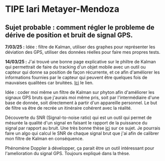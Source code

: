 # TIPE Iari Metayer-Mendoza

## Sujet probable : comment régler le probleme de dérive de position et bruit de signal GPS.

**7/03/25 :** 
  Idée : filtre de Kalman, utiliser des graphes pour représenter les déviation des GPS, utiliser des données réelles pour faire mes propres     tests.

**14/03/25 :** 
J'ai trouvé une bonne page explicative sur le philtre de Kalman qui permettrait de faire du tracking d'un objet mobile avec un outil ou capteur qui donne sa position de façon récurrente, et ce afin d'améliorer les informations fournies par le capteur qui peuvent être quelques fois de mauvaises qualitées car bruitées. [Ici](https://github.com/Hamedkiri/Filtre-de-Kalman) le lien.

Idée : coder moi même un filtre de Kalman sur phyton afin d'améliorer les signaux GPS bruts que j'aurais moi même pris, soit par l'intermédiaire d'une base de donnée, soit directement à partir d'un appareille personnel. Le but de filtre va être de recrée un itinéraire cohérent avec la réalité.

Découverte du SNR (Signal-to-noise ratio) qui est un outil qui permet de mésurée la qualité d'un signal en faisant le rapport de la puissance du signal par rapport au bruit. Une très bonne thèse [ici](https://theses.hal.science/tel-01589215v1/file/BOURKANE_Abderrahim.pdf) sur ce sujet. Je pourrais faire un algo qui calcul le SNR de chaque signal brut que j'ai afin de calibrer mon filtre de Kalman en conséquence.

Phénomène Doppler à développer, ça parait être un outil intéressant pour l'amelioration du signal GPS. Toujours expliqué dans la thèse.
